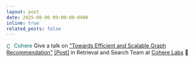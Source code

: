 ```yaml
---
layout: post
date: 2025-08-06 09:00:00-0400
inline: true
related_posts: false
---
```


<span style="color:rgb(5, 116, 105)"><img src="https://cohere.com/favicon.ico" alt="Cohere" style="width: 16px; height: 16px; vertical-align: middle; margin-right: 4px;">Cohere</span> Give a talk on ["Towards Efficient and Scalable Graph Recommendation"](https://www.youtube.com/watch?v=mImgwoTMRwI) [[Post]](https://cohere.com/events/cohere-labs-weizhi-zhang-2025) in Retrieval and Search Team at [Cohere Labs](https://cohere.com/research) :open_hands:
